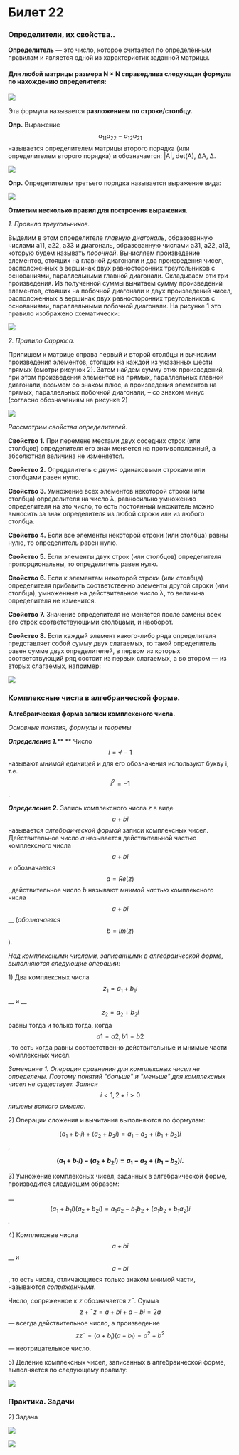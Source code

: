# Билет 22

### Определители, их свойства..

**Определитель** — это число, которое считается по определённым правилам и является одной из характеристик заданной матрицы.

#### Для любой матрицы размера **N × N** справедлива следующая формула по нахождению определителя:

![](<../.gitbook/assets/image (73).png>)

Эта формула называется **разложением по строке/столбцу.**

**Опр.** Выражение $$a_{11}a_{22} − a_{12}a_{21}$$ называется определителем матрицы второго порядка (или определителем второго порядка) и обозначается: |A|, det(A), ∆A, ∆.

![](<../.gitbook/assets/image (90).png>)

**Опр.** Определителем третьего порядка называется выражение вида:

![](<../.gitbook/assets/image (91) (1).png>)

**Отметим несколько правил для построения выражения**.

_1. Правило треугольников._

Выделим в этом определителе _главную диагональ_, образованную числами a11, a22, a33 и диагональ, образованную числами a31, a22, a13, которую будем называть _побочной_. Вычисляем произведение элементов, стоящих на главной диагонали и два произведения чисел, расположенных в вершинах двух равносторонних треугольников с основаниями, параллельными главной диагонали. Складываем эти три произведения. Из полученной суммы вычитаем сумму произведений элементов, стоящих на побочной диагонали и двух произведений чисел, расположенных в вершинах двух равносторонних треугольников с основаниями, параллельными побочной диагонали. На рисунке 1 это правило изображено схематически:

![](<../.gitbook/assets/image (64).png>)

_2. Правило Саррюса._

Припишем к матрице справа первый и второй столбцы и вычислим произведения элементов, стоящих на каждой из указанных шести прямых (смотри рисунок 2). Затем найдем сумму этих произведений, при этом произведения элементов на прямых, параллельных главной диагонали, возьмем со знаком плюс, а произведения элементов на прямых, параллельных побочной диагонали, – со знаком минус (согласно обозначениям на рисунке 2)

![](<../.gitbook/assets/image (41).png>)

_Рассмотрим свойства определителей._

**Свойство 1.** При перемене местами двух соседних строк (или столбцов) определителя его знак меняется на противоположный, а абсолютная величина не изменяется.

**Свойство 2.** Определитель с двумя одинаковыми строками или столбцами равен нулю.

**Свойство 3.** Умножение всех элементов некоторой строки (или столбца) определителя на число λ, равносильно умножению определителя на это число, то есть постоянный множитель можно выносить за знак определителя из любой строки или из любого столбца.

**Свойство 4.** Если все элементы некоторой строки (или столбца) равны нулю, то определитель равен нулю.

**Свойство 5.** Если элементы двух строк (или столбцов) определителя пропорциональны, то определитель равен нулю.

**Свойство 6.** Если к элементам некоторой строки (или столбца) определителя прибавить соответственно элементы другой строки (или столбца), умноженные на действительное число λ, то величина определителя не изменится.

**Свойство 7.** Значение определителя не меняется после замены всех его строк соответствующими столбцами, и наоборот.

**Свойство 8.** Если каждый элемент какого-либо ряда определителя представляет собой сумму двух слагаемых, то такой определитель равен сумме двух определителей, в первом из которых соответствующий ряд состоит из первых слагаемых, а во втором — из вторых слагаемых, например:

![](<../.gitbook/assets/image (49) (1) (1) (1).png>)

### Комплексные числа в алгебраической форме.

**Алгебраическая форма записи комплексного числа.**

_Основные понятия, формулы и теоремы_

_**Определение 1.**_** ** Число $$i = √−1$$ называют _мнимой единицей_ и для его обозначения используют букву i, т.е. $$i^2 = −1$$.

_**Определение 2.**_ Запись комплексного числа _z_ в виде $$a+bi$$ называется _алгебраической формой_ записи комплексных чисел. Действительное число _a_ называется действительной частью комплексного числа $$a+bi$$ и обозначается $$a = Re(z)$$, действительное число _b_ называют _мнимой частью_ комплексного числа $$a+bi$$ __ (_обозначается_ $$b = Im(z)$$).

_Над комплексными числами, записанными в алгебраической форме, выполняются следующие операции:_

1\) Два комплексных числа $$z_1 = a_1 + b_1i$$ __ и __ $$z_2 = a_2 + b_2i$$ равны тогда и только тогда, когда $$a1 = a2, b1 = b2$$, то есть когда равны соответственно действительные и мнимые части комплексных чисел.

_Замечание 1. Операции сравнения для комплексных чисел не определены. Поэтому понятий "больше" и "меньше" для комплексных чисел не существует. Записи_ $$i < 1, 2 +i > 0$$ _лишены всякого смысла_.

2\) Операции сложения и вычитания выполняются по формулам:

$$(a_1 + b_1i) + (a_2 + b_2i) = a_1 + a_2 + (b_1 + b_2)i$$,

__$$(a_1 + b_1i) − (a_2 + b_2i) = a_1 − a_2 + (b_1 − b_2)i.$$__

3\) Умножение комплексных чисел, заданных в алгебраической форме, производится следующим образом:

__$$(a_1 + b_1i)(a_2 + b_2i) = a_1a_2 − b_1b_2 + (a_1b_2 + b_1a_2)i$$_._&#x20;

4\) Комплексные числа $$a+bi$$ __ и $$a-bi$$, то есть числа, отличающиеся только знаком мнимой части, называются _сопряженными_.&#x20;

Число, сопряженное к _z_ обозначается _z¯_. Сумма $$z + ¯z = a + bi + a − bi = 2a$$ — всегда действительное число, а произведение $$zz¯ = (a + b_i)(a − b_i) = a^2 + b^2$$ — неотрицательное число.

5\) Деление комплексных чисел, записанных в алгебраической форме, выполняется по следующему правилу:

![](<../.gitbook/assets/image (93).png>)

### Практика. Задачи

2\) Задача

![](<../.gitbook/assets/image (21).png>)

![](<../.gitbook/assets/image (81).png>)

